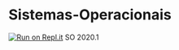 # Sistemas-Operacionais
[![Run on Repl.it](https://repl.it/badge/github/GuilhermeEsdras/Sistemas-Operacionais)](https://repl.it/github/GuilhermeEsdras/Sistemas-Operacionais)
SO 2020.1